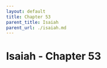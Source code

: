 ```yaml
---
layout: default
title: Chapter 53
parent_title: Isaiah
parent_url: ./isaiah.md
---
```


# Isaiah - Chapter 53
